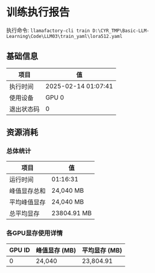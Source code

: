 # 训练执行报告
执行命令: `llamafactory-cli train D:\CYR_TMP\Basic-LLM-Learning\Code\LLM03\train_yaml\lora512.yaml`
## 基础信息
| 项目        | 值                           |
|-------------|------------------------------|
| 执行时间    | 2025-02-14 01:07:41 |
| 使用设备    | GPU 0          |
| 退出状态码  | 0                   |

## 资源消耗
### 总体统计
| 项目             | 值                 |
|------------------|--------------------|
| 运行时间         | 01:16:31           |
| 峰值显存总和     | 24,040 MB          |
| 平均峰值显存     | 24,040 MB          |
| 总平均显存       | 23804.91 MB          |

### 各GPU显存使用详情
| GPU ID | 峰值显存 (MB) | 平均显存 (MB) |
|--------|---------------|---------------|
| 0      |        24,040 |     23,804.91 |
